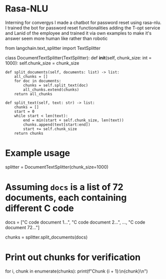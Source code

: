 # Rasa-NLU
Interning for convergys I made a chatbot for password reset using rasa-nlu.
I trained the bot for password reset functionalities adding the T-opt service and Lanid of the employee and trained it via own examples to make it's answer seem more human like rather than robotic


from langchain.text_splitter import TextSplitter

class DocumentTextSplitter(TextSplitter):
    def __init__(self, chunk_size: int = 1000):
        self.chunk_size = chunk_size

    def split_documents(self, documents: list) -> list:
        all_chunks = []
        for doc in documents:
            chunks = self.split_text(doc)
            all_chunks.extend(chunks)
        return all_chunks

    def split_text(self, text: str) -> list:
        chunks = []
        start = 0
        while start < len(text):
            end = min(start + self.chunk_size, len(text))
            chunks.append(text[start:end])
            start += self.chunk_size
        return chunks

# Example usage
splitter = DocumentTextSplitter(chunk_size=1000)

# Assuming `docs` is a list of 72 documents, each containing different C code
docs = ["C code document 1...", "C code document 2...", ..., "C code document 72..."]

chunks = splitter.split_documents(docs)

# Print out chunks for verification
for i, chunk in enumerate(chunks):
    print(f"Chunk {i + 1}:\n{chunk}\n")
